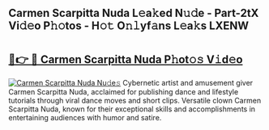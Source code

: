 ## Carmen Scarpitta Nuda L𝚎a𝚔ed N𝚞𝚍e - Part-2tX Vi𝚍𝚎o P𝚑𝚘tos - H𝚘𝚝 O𝚗𝚕yf𝚊ns L𝚎a𝚔s LXENW

# <h2><a href="http://kfdgkc.oniu.top/?m=Carmen+Scarpitta+Nuda">🔗👉 🔴 Carmen Scarpitta Nuda P𝚑ot𝚘𝚜 V𝚒d𝚎o</a></h2>

[![Carmen Scarpitta Nuda Nu𝚍e𝚜](https://i.imgur.com/0qMVB7G.gif)](http://kfdgkc.oniu.top/?m=Carmen+Scarpitta+Nuda)
Cybernetic artist and amusement giver Carmen Scarpitta Nuda, acclaimed for publishing dance and lifestyle tutorials through viral dance moves and short clips. Versatile clown Carmen Scarpitta Nuda, known for their exceptional skills and accomplishments in entertaining audiences with humor and satire.  
